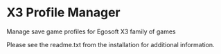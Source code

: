 X3 Profile Manager
==================

Manage save game profiles for Egosoft X3 family of games

Please see the readme.txt from the installation for additional information.